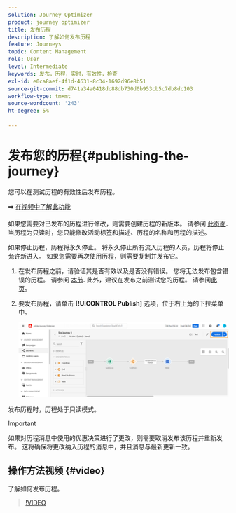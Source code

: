 ```yaml
---
solution: Journey Optimizer
product: journey optimizer
title: 发布历程
description: 了解如何发布历程
feature: Journeys
topic: Content Management
role: User
level: Intermediate
keywords: 发布，历程，实时，有效性，检查
exl-id: e0ca8aef-4f1d-4631-8c34-1692d96e8b51
source-git-commit: d741a34a0418dc88db730d0b953cb5c7db8dc103
workflow-type: tm+mt
source-wordcount: '243'
ht-degree: 5%

---
```


# 发布您的历程{#publishing-the-journey}

您可以在测试历程的有效性后发布历程。

➡️ [在视频中了解此功能](#video)

如果您需要对已发布的历程进行修改，则需要创建历程的新版本。 请参阅 [此页面](../building-journeys/journey.md). 当历程为只读时，您只能修改活动标签和描述、历程的名称和历程的描述。

如果停止历程，历程将永久停止。 将永久停止所有流入历程的人员，历程将停止允许新进入。 如果您需要再次使用历程，则需要复制并发布它。

1. 在发布历程之前，请验证其是否有效以及是否没有错误。 您将无法发布包含错误的历程。 请参阅 [本节](../building-journeys/troubleshooting.md#checking-for-errors-before-testing). 此外，建议在发布之前测试您的历程。 请参阅[此页](../building-journeys/testing-the-journey.md)。
1. 要发布历程，请单击 **[!UICONTROL Publish]** 选项，位于右上角的下拉菜单中。

   ![](assets/journeyuc1_18.png)

发布历程时，历程处于只读模式。

>[!IMPORTANT]
>
>如果对历程消息中使用的优惠决策进行了更改，则需要取消发布该历程并重新发布。  这将确保将更改纳入历程的消息中，并且消息与最新更新一致。

## 操作方法视频 {#video}

了解如何发布历程。

>[!VIDEO](https://video.tv.adobe.com/v/3424998?quality=12)
